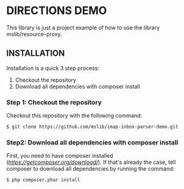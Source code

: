 **DIRECTIONS DEMO**
===================

This library is just a project example of how to use the library mslib/resource-proxy.

**INSTALLATION**
----------------

Installation is a quick 3 step process:

1. Checkout the repository
2. Download all dependencies with composer install

### Step 1: Checkout the repository

Checkout this repository with the following command:

``` bash
$ git clone https://github.com/mslib/imap-inbox-parser-demo.git
```

### Step2: Download all dependencies with composer install

First, you need to have composer installed (*https://getcomposer.org/download/*). If that's already the case, tell composer to download all dependencies by running the command:

``` bash
$ php composer.phar install 
```
